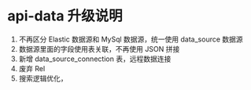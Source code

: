 # api-data 升级说明

1. 不再区分 Elastic 数据源和 MySql 数据源，统一使用 data_source 数据源
2. 数据源里面的字段使用表关联，不再使用 JSON 拼接
3. 新增 data_source_connection 表，远程数据连接
4. 废弃 Rel
5. 搜索逻辑优化，
